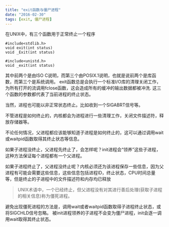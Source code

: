 ```yaml
---
title: "exit函数与僵尸进程"
date: "2016-02-30"
tags: [exit, 僵尸进程]
---
```


在UNIX中，有三个函数用于正常终止一个程序


    #include<stdlib.h>
    void exit(int status)
    void _Exit(int status)

    #include<unistd.h>
    void _exit(int status)

其中前两个是由ISO C说明，而第三个由POSIX.1说明，也就是说前两个是库函数，而第三个是系统调用。
exit函数总是会执行一个标准I/O库的清理关闭工作，为所有打开的流调用fclose函数，这会造成所有的缓冲的输出数据都被冲洗.
这三个函数的参数都代表了当前进程的终止状态。

当然，进程也可能以非正常状态终止。比如收到一个SIGABRT信号等。

不管进程是如何终止的，内核都会为进程进行一些清理工作，关闭文件描述符，释放存储器等。

不论任何情况，父进程都应该能够知道子进程是如何终止的，这可以通过调用wait或waitpid函数取得其终止状态等信息。

如果子进程没终止，父进程先终止了，会怎样呢？init进程会“领养”这些子进程，这种方法保证每个进程都有一个父进程。

如果子进程终止了，父进程没终止呢？内核必须还为该进程保存一些信息，因为父进程有可能会需要这些信息，这些信息包括进程ID，终止状态，CPU时间总量等，但是终止的子进程中的文件描述符和内存均已释放

> UNIX术语中，一个已经终止，但父进程没有对其进行善后处理(获取子进程的相关信息)称为僵死进程。

避免出现僵死进程的方法是，调用wait或者waitpid函数取得子进程终止状态，或将SIGCHLD信号忽略。
被init进程领养的子进程不会变为僵尸进程，init会逐一调用wait取得其终止状态。

